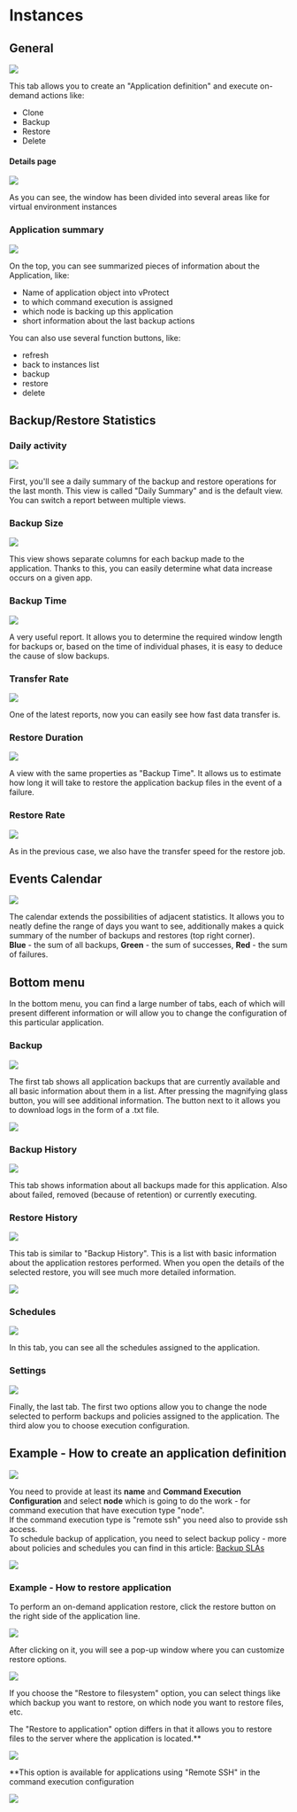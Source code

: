 # Instances

## General

![](../../.gitbook/assets/applications-instances.png)

This tab allows you to create an "Application definition" and execute on-demand actions like:

* Clone  
* Backup  
* Restore  
* Delete

#### Details page

![](../../.gitbook/assets/applications-instances-details-page.png)

As you can see, the window has been divided into several areas like for virtual environment instances

### Application summary

![](../../.gitbook/assets/applications-details-page.png)

On the top, you can see summarized pieces of information about the Application, like:

* Name of application object into vProtect  
* to which command execution is assigned  
* which node is backing up this application  
* short information about the last backup actions  

You can also use several function buttons, like:

* refresh  
* back to instances list  
* backup  
* restore  
* delete

## Backup/Restore Statistics

### Daily activity

![](../../.gitbook/assets/applications-details-page-daily.png)

First, you'll see a daily summary of the backup and restore operations for the last month. This view is called "Daily Summary" and is the default view. You can switch a report between multiple views.

### Backup Size

![](../../.gitbook/assets/applications-details-page-backup-size.png)

This view shows separate columns for each backup made to the application. Thanks to this, you can easily determine what data increase occurs on a given app.

### Backup Time

![](../../.gitbook/assets/applications-details-page-backup-time.png)

A very useful report. It allows you to determine the required window length for backups or, based on the time of individual phases, it is easy to deduce the cause of slow backups.

### Transfer Rate

![](../../.gitbook/assets/applications-details-page-backup-rate.png)

One of the latest reports, now you can easily see how fast data transfer is.

### Restore Duration

![](../../.gitbook/assets/applications-details-page-restore-duration.png)

A view with the same properties as "Backup Time". It allows us to estimate how long it will take to restore the application backup files in the event of a failure.

### Restore Rate

![](../../.gitbook/assets/applications-details-page-restore-rate.png)

As in the previous case, we also have the transfer speed for the restore job.

## Events Calendar

![](../../.gitbook/assets/applications-details-page-event-calendar.png)

The calendar extends the possibilities of adjacent statistics. It allows you to neatly define the range of days you want to see, additionally makes a quick summary of the number of backups and restores \(top right corner\).  
**Blue** - the sum of all backups, **Green** - the sum of successes, **Red** - the sum of failures.

## Bottom menu

In the bottom menu, you can find a large number of tabs, each of which will present different information or will allow you to change the configuration of this particular application.

### Backup

![](../../.gitbook/assets/applications-details-page-bottom-menu-backup.png)

The first tab shows all application backups that are currently available and all basic information about them in a list. After pressing the magnifying glass button, you will see additional information. The button next to it allows you to download logs in the form of a .txt file.

![](../../.gitbook/assets/applications-details-page-bottom-menu-backup-details.png)

### Backup History

![](../../.gitbook/assets/applications-details-page-bottom-menu-backup-history.png)

This tab shows information about all backups made for this application. Also about failed, removed \(because of retention\) or currently executing.

### Restore History

![](../../.gitbook/assets/applications-details-page-bottom-menu-restore-history.png)

This tab is similar to "Backup History". This is a list with basic information about the application restores performed. When you open the details of the selected restore, you will see much more detailed information.

![](../../.gitbook/assets/applications-details-bottom-menu-restore-details.png)

### Schedules

![](../../.gitbook/assets/applications-details-bottom-menu-schedules.png)

In this tab, you can see all the schedules assigned to the application.

### Settings

![](../../.gitbook/assets/applications-details-bottom-menu-settings.png)

Finally, the last tab. The first two options allow you to change the node selected to perform backups and policies assigned to the application. The third alow you to choose execution configuration.

## Example - How to create an application definition

![](../../.gitbook/assets/applications-instances.jpg)

You need to provide at least its **name** and **Command Execution Configuration** and select **node** which is going to do the work - for command execution that have execution type "node".  
If the command execution type is "remote ssh" you need also to provide ssh access.  
To schedule backup of application, you need to select backup policy - more about policies and schedules you can find in this article: [Backup SLAs](backup-slas.md)

![](../../.gitbook/assets/applications-instances-create-definition.jpg)

### Example - How to restore application

To perform an on-demand application restore, click the restore button on the right side of the application line.

![](../../.gitbook/assets/applications-instances-restore-app.jpg)

After clicking on it, you will see a pop-up window where you can customize restore options.

![](../../.gitbook/assets/applications-instances-restore-app2.jpg)

If you choose the "Restore to filesystem" option, you can select things like which backup you want to restore, on which node you want to restore files, etc.

The "Restore to application" option differs in that it allows you to restore files to the server where the application is located.\*\*

![](../../.gitbook/assets/applications-instances-restore-app3.jpg)

\*\*This option is available for applications using "Remote SSH" in the command execution configuration

![](../../.gitbook/assets/applications-instances-restore-app4.jpg)


